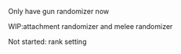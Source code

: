 Only have gun randomizer now

WIP:attachment randomizer and melee randomizer

Not started: rank setting

